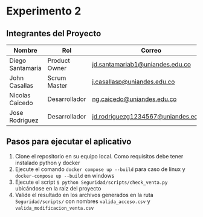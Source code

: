 # Experimento 2

## Integrantes del Proyecto

| Nombre            | Rol              |Correo                                |
|-------------------|------------------|--------------------------------------|
| Diego Santamaria  | Product Owner    |jd.santamariab1@uniandes.edu.co       |
| John Casallas     | Scrum Master     |j.casallasp@uniandes.edu.co           |
| Nicolas Caicedo   | Desarrollador    |ng.caicedo@uniandes.edu.co            |
| Jose Rodriguez    | Desarrollador    |jd.rodriguezg1234567@uniandes.edu.co  |

## Pasos para ejecutar el aplicativo
1. Clone el repositorio en su equipo local. Como requisitos debe tener instalado python y docker
2. Ejecute el comando ```docker compose up --build``` para caso de linux y ```docker-compose up --build``` en windows
3. Ejecute el script ```$ python Seguridad/scripts/check_venta.py``` ubicándose en la raiz del proyecto
4. Valide el resultado en los archivos generados en la ruta ```Seguridad/scripts/``` con nombres ```valida_acceso.csv``` y ```valida_modificacion_venta.csv```
